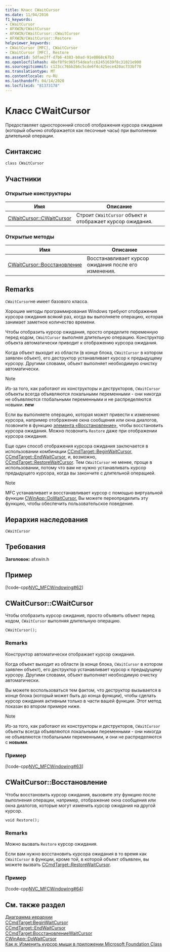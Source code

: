 ```yaml
---
title: Класс CWaitCursor
ms.date: 11/04/2016
f1_keywords:
- CWaitCursor
- AFXWIN/CWaitCursor
- AFXWIN/CWaitCursor::CWaitCursor
- AFXWIN/CWaitCursor::Restore
helpviewer_keywords:
- CWaitCursor [MFC], CWaitCursor
- CWaitCursor [MFC], Restore
ms.assetid: 5dfae2ff-d7b6-4383-b0ad-91e0868c67b3
ms.openlocfilehash: 48ef8f9c965f54deafcc62451639f8c31021e900
ms.sourcegitcommit: c123cc76bb2b6c5cde6f4c425ece420ac733bf70
ms.translationtype: MT
ms.contentlocale: ru-RU
ms.lasthandoff: 04/14/2020
ms.locfileid: "81373178"
---
```

# <a name="cwaitcursor-class"></a>Класс CWaitCursor

Предоставляет односторонний способ отображения курсора ожидания (который обычно отображается как песочные часы) при выполнении длительной операции.

## <a name="syntax"></a>Синтаксис

```
class CWaitCursor
```

## <a name="members"></a>Участники

### <a name="public-constructors"></a>Открытые конструкторы

|Имя|Описание|
|----------|-----------------|
|[CWaitCursor::CWaitCursor](#cwaitcursor)|Строит `CWaitCursor` объект и отображает курсор ожидания.|

### <a name="public-methods"></a>Открытые методы

|Имя|Описание|
|----------|-----------------|
|[CWaitCursor::Восстановление](#restore)|Восстанавливает курсор ожидания после его изменения.|

## <a name="remarks"></a>Remarks

`CWaitCursor`не имеет базового класса.

Хорошие методы программирования Windows требуют отображения курсора ожидания всякий раз, когда вы выполняете операцию, которая занимает заметное количество времени.

Чтобы отобразить курсор ожидания, просто определите переменную перед кодом, `CWaitCursor` выполняя длительную операцию. Конструктор объекта автоматически приводит к отображению курсора ожидания.

Когда объект выходит из области (в конце блока, `CWaitCursor` в котором заявлен объект), его деструктор устанавливает курсор к предыдущему курсору. Другими словами, объект выполняет необходимую очистку автоматически.

> [!NOTE]
> Из-за того, как работают их конструкторы и деструкторов, `CWaitCursor` объекты всегда объявляются локальными переменными - они никогда не объявляются глобальными переменными и не распределяются новыми. **new**

Если вы выполняете операцию, которая может привести к изменению курсора, например отображение окна сообщения или окна диалогов, позвоните в функцию [элемента «Восстановление»,](#restore) чтобы восстановить курсора ожидания. Можно позвонить `Restore` даже при отображении курсора ожидания.

Еще один способ отображения курсора ожидания заключается в использовании комбинации [CCmdTarget::BeginWaitCursor](../../mfc/reference/ccmdtarget-class.md#beginwaitcursor), [CCmdTarget::EndWaitCursor](../../mfc/reference/ccmdtarget-class.md#endwaitcursor), и, возможно, [CCmdTarget::RestoreWaitCursor](../../mfc/reference/ccmdtarget-class.md#restorewaitcursor). Тем `CWaitCursor` не менее, проще в использовании, потому что вам не нужно устанавливать курсор предыдущего курсора, когда вы закончите с длительной операцией.

> [!NOTE]
> MFC устанавливает и восстанавливает курсор с помощью виртуальной функции [CWinApp::DoWaitCursor.](../../mfc/reference/cwinapp-class.md#dowaitcursor) Вы можете переопределить эту функцию, чтобы обеспечить пользовательское поведение.

## <a name="inheritance-hierarchy"></a>Иерархия наследования

`CWaitCursor`

## <a name="requirements"></a>Требования

**Заголовок:** afxwin.h

## <a name="example"></a>Пример

[!code-cpp[NVC_MFCWindowing#62](../../mfc/reference/codesnippet/cpp/cwaitcursor-class_1.cpp)]

## <a name="cwaitcursorcwaitcursor"></a><a name="cwaitcursor"></a>CWaitCursor::CWaitCursor

Чтобы отобразить курсор ожидания, просто объявить объект перед кодом, `CWaitCursor` выполняя длительную операцию.

```
CWaitCursor();
```

### <a name="remarks"></a>Remarks

Конструктор автоматически отображает курсор ожидания.

Когда объект выходит из области (в конце блока, `CWaitCursor` в котором заявлен объект), его деструктор устанавливает курсор к предыдущему курсору. Другими словами, объект выполняет необходимую очистку автоматически.

Вы можете воспользоваться тем фактом, что деструктор вызывается в конце блока (который может быть до конца функции), чтобы сделать курсор ожидания активным только в части вашей функции. Этот метод показан во втором примере ниже.

> [!NOTE]
> Из-за того, как работают их конструкторы и деструкторов, `CWaitCursor` объекты всегда объявляются локальными переменными - они никогда не объявляются глобальными переменными, и они не распределяются с **новыми**.

### <a name="example"></a>Пример

[!code-cpp[NVC_MFCWindowing#63](../../mfc/reference/codesnippet/cpp/cwaitcursor-class_2.cpp)]

## <a name="cwaitcursorrestore"></a><a name="restore"></a>CWaitCursor::Восстановление

Чтобы восстановить курсор ожидания, вызовите эту функцию после выполнения операции, например, отображение окна сообщения или окна диалогов, которые могут изменить курсор ожидания на другой курсор.

```
void Restore();
```

### <a name="remarks"></a>Remarks

Можно вызвать `Restore` курсор ожидания.

Если вам нужно восстановить курсора ожидания в то время как `CWaitCursor` в функции, кроме той, в которой объект объявлен, вы можете вызвать [CCmdTarget::RestoreWaitCursor](../../mfc/reference/ccmdtarget-class.md#restorewaitcursor).

### <a name="example"></a>Пример

[!code-cpp[NVC_MFCWindowing#64](../../mfc/reference/codesnippet/cpp/cwaitcursor-class_3.cpp)]

## <a name="see-also"></a>См. также раздел

[Диаграмма иерархии](../../mfc/hierarchy-chart.md)<br/>
[CCmdTarget:BeginWaitCursor](../../mfc/reference/ccmdtarget-class.md#beginwaitcursor)<br/>
[CCmdTarget::EndWaitCursor](../../mfc/reference/ccmdtarget-class.md#endwaitcursor)<br/>
[CCmdTarget:ВосстановлениеWaitCursor](../../mfc/reference/ccmdtarget-class.md#restorewaitcursor)<br/>
[CWinApp::DoWaitCursor](../../mfc/reference/cwinapp-class.md#dowaitcursor)<br/>
[Как я: Изменить курсор мыши в приложении Microsoft Foundation Class](https://go.microsoft.com/fwlink/p/?linkid=128044)
